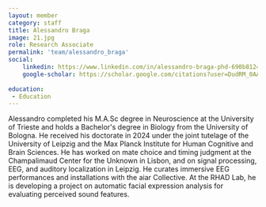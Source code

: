 ```yaml
---
layout: member
category: staff
title: Alessandro Braga
image: 21.jpg
role: Research Associate
permalink: 'team/alessandro_braga'
social:
    linkedin: https://www.linkedin.com/in/alessandro-braga-phd-690b81241/ 
    google-scholar: https://scholar.google.com/citations?user=DudRM_0AAAAJ&hl=en&oi=sr
    
education:
 - Education
---
```

Alessandro completed his M.A.Sc degree in Neuroscience at the University of Trieste and holds a Bachelor's degree in Biology from the University of Bologna. He received his doctorate in 2024 under the joint tutelage of the University of Leipzig and the Max Planck Institute for Human Cognitive and Brain Sciences. He has worked on mate choice and timing judgment at the Champalimaud Center for the Unknown in Lisbon, and on signal processing, EEG, and auditory localization in Leipzig. He curates immersive EEG performances and installations with the aiar Collective. At the RHAD Lab, he is developing a project on automatic facial expression analysis for evaluating perceived sound features.